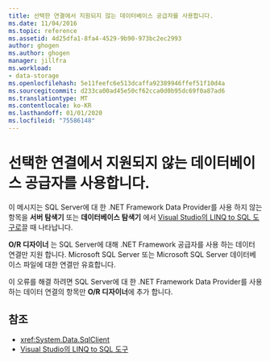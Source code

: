 ```yaml
---
title: 선택한 연결에서 지원되지 않는 데이터베이스 공급자를 사용합니다.
ms.date: 11/04/2016
ms.topic: reference
ms.assetid: 4d25dfa1-8fa4-4529-9b90-973bc2ec2993
author: ghogen
ms.author: ghogen
manager: jillfra
ms.workload:
- data-storage
ms.openlocfilehash: 5e11feefc6e513dcaffa92389946ffef51f10d4a
ms.sourcegitcommit: d233ca00ad45e50cf62cca0d0b95dc69f0a87ad6
ms.translationtype: MT
ms.contentlocale: ko-KR
ms.lasthandoff: 01/01/2020
ms.locfileid: "75586148"
---
```

# <a name="the-selected-connection-uses-an-unsupported-database-provider"></a>선택한 연결에서 지원되지 않는 데이터베이스 공급자를 사용합니다.

이 메시지는 SQL Server에 대 한 .NET Framework Data Provider를 사용 하지 않는 항목을 **서버 탐색기** 또는 **데이터베이스 탐색기** 에서 [Visual Studio의 LINQ to SQL 도구로](../data-tools/linq-to-sql-tools-in-visual-studio2.md)끌 때 나타납니다.

**O/R 디자이너** 는 SQL Server에 대해 .NET Framework 공급자를 사용 하는 데이터 연결만 지원 합니다. Microsoft SQL Server 또는 Microsoft SQL Server 데이터베이스 파일에 대한 연결만 유효합니다.

이 오류를 해결 하려면 SQL Server에 대 한 .NET Framework Data Provider를 사용 하는 데이터 연결의 항목만 **O/R 디자이너**에 추가 합니다.

## <a name="see-also"></a>참조

- <xref:System.Data.SqlClient>
- [Visual Studio의 LINQ to SQL 도구](../data-tools/linq-to-sql-tools-in-visual-studio2.md)
